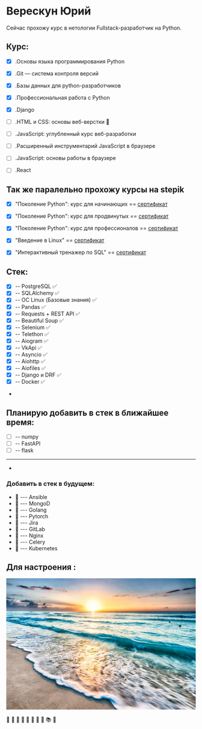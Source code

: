 # Верескун Юрий 

Cейчас прохожу курс в нетологии Fullstack-разработчик на Python. 

## Курс: 

- [x] .Основы языка программирования Python
- [x] .Git — система контроля версий
- [x] .Базы данных для python-разработчиков 
- [x] .Профессиональная работа с Python 
- [x] .Django 
- [ ] .HTML и CSS: основы веб-верстки 📖
- [ ] .JavaScript: углубленный курс веб-разработки
- [ ] .Расширенный инструментарий JavaScript в браузере
- [ ] .JavaScript: основы работы в браузере
- [ ] .React


## Так же паралельно прохожу курсы на stepik

- [x] "Поколение Python": курс для начинающих     == [сертификат](https://stepik.org/cert/1604072)
- [x] "Поколение Python": курс для продвинутых    == [сертификат](https://stepik.org/cert/1685626)
- [x] "Поколение Python": курс для профессионалов == [сертификат](https://stepik.org/cert/1915627)
- [x] "Введение в Linux"                          == [сертификат](https://stepik.org/cert/1705719)
- [x] "Интерактивный тренажер по SQL"             == [сертификат](https://stepik.org/cert/1752880)



## Стек:
- [x] -- PostgreSQL  ✅
- [x] -- SQLAlchemy   ✅
- [x] --  ОС Linux (Базовые знания)   ✅
- [x] --  Pandas  ✅
- [x] --  Requests + REST API  ✅
- [x] --  Beautiful Soup  ✅
- [x] --  Selenium  ✅
- [x] --  Telethon  ✅
- [x] --  Aiogram  ✅
- [x] --  VkApi  ✅
- [x] --  Asyncio    ✅
- [x] --  Aiohttp    ✅
- [x] --  Aiofiles    ✅
- [x] --  Django и DRF ✅
- [x] --  Docker   ✅
- 
## Планирую добавить в стек в ближайшее время:

- [ ] --  numpy
- [ ] --  FastAPI 
- [ ] --  flask

-------------------------------------
-
### Добавить в стек в будущем:

- 📒  --- Ansible
- 📒  --- MongoD 
- 📒 --- Golang 
- 📒 --- Pytorch 
- 📒  --- Jira 
- 📒  --- GitLab  
- 📒  --- Nginx  
- 📒  --- Celery  
- 📒  --- Kubernetes  


## Для настроения :

![море](/sea.webp)


🐍 📓 📕 📗 📘 📙 📔 📒 📚 📖
